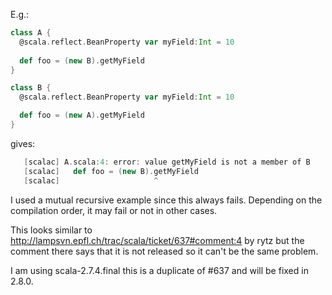 E.g.:
```scala
class A {
  @scala.reflect.BeanProperty var myField:Int = 10
  
  def foo = (new B).getMyField
}

class B {
  @scala.reflect.BeanProperty var myField:Int = 10

  def foo = (new A).getMyField
}

```

gives:
```scala
   [scalac] A.scala:4: error: value getMyField is not a member of B
   [scalac]   def foo = (new B).getMyField
   [scalac]                     ^
```

I used a mutual recursive example since this always fails. Depending on the compilation order, it may fail or not in other cases.

This looks similar to http://lampsvn.epfl.ch/trac/scala/ticket/637#comment:4 by rytz but the comment there says that it is not released so it can't be the same problem.

I am using scala-2.7.4.final
this is a duplicate of #637 and will be fixed in 2.8.0.
